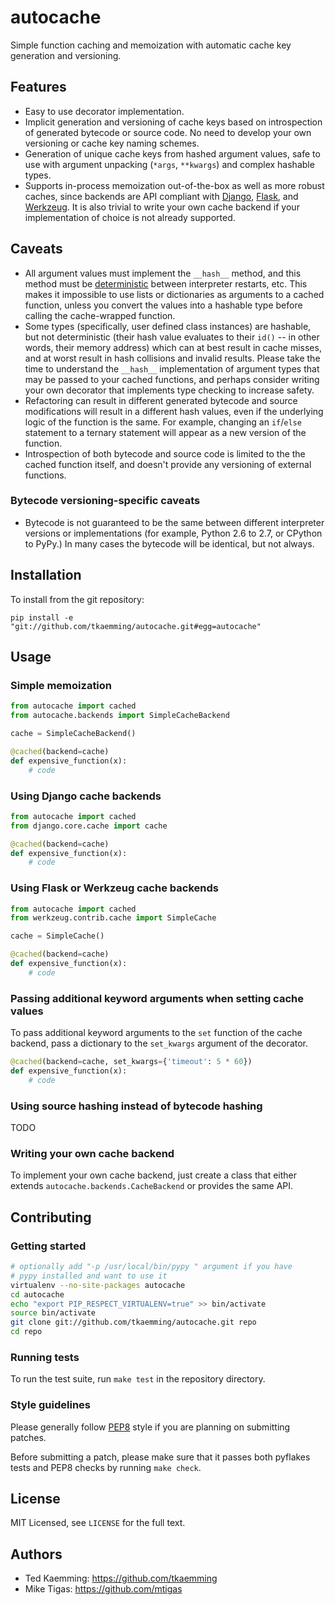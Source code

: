 # autocache

Simple function caching and memoization with automatic cache key generation and
versioning.

## Features

* Easy to use decorator implementation.
* Implicit generation and versioning of cache keys based on introspection of
  generated bytecode or source code. No need to develop your own versioning or
  cache key naming schemes.
* Generation of unique cache keys from hashed argument values, safe to use with
  argument unpacking (`*args`, `**kwargs`) and complex hashable types.
* Supports in-process memoization out-of-the-box as well as more robust caches,
  since backends are API compliant with
  [Django](https://docs.djangoproject.com/en/dev/topics/cache/),
  [Flask](http://flask.pocoo.org/docs/patterns/caching/), and
  [Werkzeug](http://werkzeug.pocoo.org/docs/contrib/cache/).
  It is also trivial to write your own cache backend if your implementation of
  choice is not already supported.

## Caveats

* All argument values must implement the `__hash__` method, and this method
  must be [deterministic](http://en.wikipedia.org/wiki/Deterministic_algorithm)
  between interpreter restarts, etc. This makes it impossible to use lists or
  dictionaries as arguments to a cached function, unless you convert the values
  into a hashable type before calling the cache-wrapped function.
* Some types (specifically, user defined class instances) are hashable, but not
  deterministic (their hash value evaluates to their `id()` -- in other words,
  their memory address) which can at best result in cache misses, and at worst
  result in hash collisions and invalid results. Please take the time to
  understand the `__hash__` implementation of argument types that may be
  passed to your cached functions, and perhaps consider writing your own
  decorator that implements type checking to increase safety.
* Refactoring can result in different generated bytecode and source
  modifications will result in a different hash values, even if the underlying
  logic of the function is the same. For example, changing an `if`/`else`
  statement to a ternary statement will appear as a new version of the function.
* Introspection of both bytecode and source code is limited to the the cached
  function itself, and doesn't provide any versioning of external functions.

### Bytecode versioning-specific caveats

* Bytecode is not guaranteed to be the same between different interpreter
  versions or implementations (for example, Python 2.6 to 2.7, or CPython to
  PyPy.) In many cases the bytecode will be identical, but not always.

## Installation

To install from the git repository:

    pip install -e "git://github.com/tkaemming/autocache.git#egg=autocache"

## Usage

### Simple memoization

```python
from autocache import cached
from autocache.backends import SimpleCacheBackend

cache = SimpleCacheBackend()

@cached(backend=cache)
def expensive_function(x):
    # code
```

### Using Django cache backends

```python
from autocache import cached
from django.core.cache import cache

@cached(backend=cache)
def expensive_function(x):
    # code
```

### Using Flask or Werkzeug cache backends

```python
from autocache import cached
from werkzeug.contrib.cache import SimpleCache

cache = SimpleCache()

@cached(backend=cache)
def expensive_function(x):
    # code
```

### Passing additional keyword arguments when setting cache values

To pass additional keyword arguments to the `set` function of the cache backend,
pass a dictionary to the `set_kwargs` argument of the decorator.

```python
@cached(backend=cache, set_kwargs={'timeout': 5 * 60})
def expensive_function(x):
    # code
```

### Using source hashing instead of bytecode hashing

TODO

### Writing your own cache backend

To implement your own cache backend, just create a class that either extends
`autocache.backends.CacheBackend` or provides the same API.

## Contributing

### Getting started

```bash
# optionally add "-p /usr/local/bin/pypy " argument if you have
# pypy installed and want to use it
virtualenv --no-site-packages autocache
cd autocache
echo "export PIP_RESPECT_VIRTUALENV=true" >> bin/activate
source bin/activate
git clone git://github.com/tkaemming/autocache.git repo
cd repo
```

### Running tests

To run the test suite, run `make test` in the repository directory.

### Style guidelines

Please generally follow [PEP8](http://www.python.org/dev/peps/pep-0008/) style
if you are planning on submitting patches.

Before submitting a patch, please make sure that it passes both pyflakes tests
and PEP8 checks by running `make check`.

## License

MIT Licensed, see `LICENSE` for the full text.

## Authors

* Ted Kaemming: <https://github.com/tkaemming>
* Mike Tigas: <https://github.com/mtigas>
